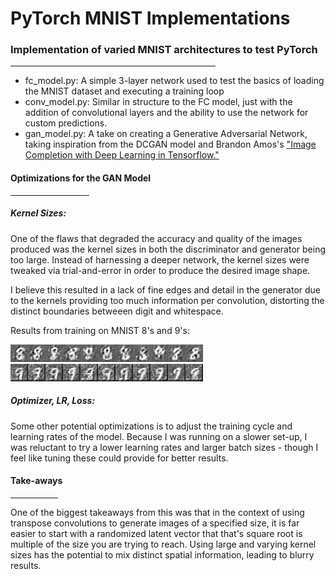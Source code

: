 # PyTorch MNIST Implementations
<h3>Implementation of varied MNIST architectures to test PyTorch</h3>
<hr width="65%">
<ul>
<li>fc_model.py: A simple 3-layer network used to test the basics of loading the MNIST dataset and executing a training loop</li>
<li>conv_model.py: Similar in structure to the FC model, just with the addition of convolutional layers and the ability to use the network for custom predictions.</li>
<li>gan_model.py: A take on creating a Generative Adversarial Network, taking inspiration from the DCGAN model and Brandon Amos's <a href="https://bamos.github.io/2016/08/09/deep-completion/#step-1-interpreting-images-as-samples-from-a-probability-distribution">"Image Completion with Deep Learning in Tensorflow."</a></li>
</ul>

<p></p>
<h4>Optimizations for the GAN Model</h4>
<hr width="25%">

<h5>Kernel Sizes:</h5>
<p>One of the flaws that degraded the accuracy and quality of the images produced was the kernel sizes in both the discriminator and generator being too large. Instead of harnessing a deeper network, the kernel sizes were tweaked via trial-and-error in order to produce the desired image shape.</p>

<p>I believe this resulted in a lack of fine edges and detail in the generator due to the kernels providing too much information per convolution, distorting the distinct boundaries betweeen digit and whitespace.</p>

<p>Results from training on MNIST 8's and 9's:<p>
<img src="https://raw.githubusercontent.com/qu-gg/pytorch-MNIST/master/results/8/77epoch0num.jpg"></img></br>
<img src="https://raw.githubusercontent.com/qu-gg/pytorch-MNIST/master/results/9/66epoch17num.jpg"></img>

<h5>Optimizer, LR, Loss:</h5>

<p>Some other potential optimizations is to adjust the training cycle and learning rates of the model. Because I was running on a slower set-up, I was reluctant to try a lower learning rates and larger batch sizes - though I feel like tuning these could provide for better results.</p>
 
<h4> Take-aways </h4>
<hr width="15%">

<p>One of the biggest takeaways from this was that in the context of using transpose convolutions to generate images of a specified size, it is far easier to start with a randomized latent vector that that's square root is multiple of the size you are trying to reach. Using large and varying kernel sizes has the potential to mix distinct spatial information, leading to blurry results.</p>

